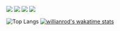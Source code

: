 ![](https://img.shields.io/badge/Code-JavaScript-informational?style=flat&logo=javascript&logoColor=white&color=2bbc8a)
![](https://img.shields.io/badge/Code-TypeScript-informational?style=flat&logo=typescript&logoColor=white&color=2bbc8a)
![](https://img.shields.io/badge/Code-C#-informational?style=flat&logo=csharp&logoColor=white&color=2bbc8a)
![](https://img.shields.io/badge/Markup-HTML5-informational?style=flat&logo=html5&logoColor=white&color=2bbc8a)

![Top Langs](https://github-readme-stats.vercel.app/api/top-langs/?username=cadamsmith&layout=compact)
[![willianrod's wakatime stats](https://github-readme-stats.vercel.app/api/wakatime?username=cadamsmith&v=2)](https://github.com/anuraghazra/github-readme-stats)

